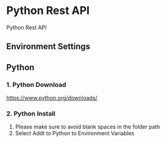 # Python Rest API
Python Rest API

## Environment Settings

## Python 
### 1. Python Download
https://www.python.org/downloads/

### 2. Python Install
1. Please make sure to avoid blank spaces in the folder path
2. Select Addt to Python to Environment Variables
